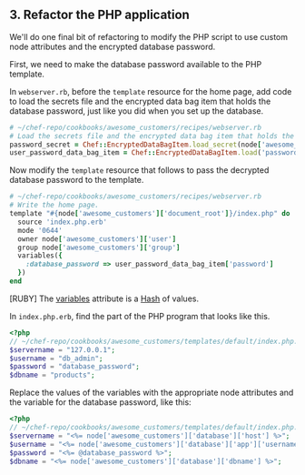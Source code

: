 ## 3. Refactor the PHP application

We'll do one final bit of refactoring to modify the PHP script to use custom node attributes and the encrypted database password.

First, we need to make the database password available to the PHP template.

In <code class="file-path">webserver.rb</code>, before the `template` resource for the home page, add code to load the secrets file and the encrypted data bag item that holds the database password, just like you did when you set up the database.

```ruby
# ~/chef-repo/cookbooks/awesome_customers/recipes/webserver.rb
# Load the secrets file and the encrypted data bag item that holds the database password.
password_secret = Chef::EncryptedDataBagItem.load_secret(node['awesome_customers']['passwords']['secret_path'])
user_password_data_bag_item = Chef::EncryptedDataBagItem.load('passwords', 'db_admin_password', password_secret)
```

Now modify the `template` resource that follows to pass the decrypted database password to the template.

```ruby
# ~/chef-repo/cookbooks/awesome_customers/recipes/webserver.rb
# Write the home page.
template "#{node['awesome_customers']['document_root']}/index.php" do
  source 'index.php.erb'
  mode '0644'
  owner node['awesome_customers']['user']
  group node['awesome_customers']['group']
  variables({
    :database_password => user_password_data_bag_item['password']
  })
end
```

[RUBY] The [variables](https://docs.chef.io/resource_template.html#variables) attribute is a [Hash](http://ruby-doc.org/core-2.1.1/Hash.html) of values.

In <code class="file-path">index.php.erb</code>, find the part of the PHP program that looks like this.

```php
<?php
// ~/chef-repo/cookbooks/awesome_customers/templates/default/index.php.erb
$servername = "127.0.0.1";
$username = "db_admin";
$password = "database_password";
$dbname = "products";
```

Replace the values of the variables with the appropriate node attributes and the variable for the database password, like this:

```php
<?php
// ~/chef-repo/cookbooks/awesome_customers/templates/default/index.php.erb
$servername = "<%= node['awesome_customers']['database']['host'] %>";
$username = "<%= node['awesome_customers']['database']['app']['username'] %>";
$password = "<%= @database_password %>";
$dbname = "<%= node['awesome_customers']['database']['dbname'] %>";
```
